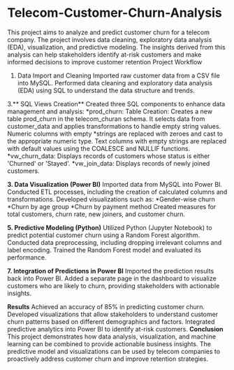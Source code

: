 # Telecom-Customer-Churn-Analysis
This project aims to analyze and predict customer churn for a telecom company. The project involves data cleaning, exploratory data analysis (EDA), visualization, and predictive modeling. The insights derived from this analysis can help stakeholders identify at-risk customers and make informed decisions to improve customer retention
Project Workflow
1. Data Import and Cleaning
Imported raw customer data from a CSV file into MySQL.
Performed data cleaning and exploratory data analysis (EDA) using SQL to understand the data structure and trends.

3.** SQL Views Creation**
Created three SQL components to enhance data management and analysis:
*prod_churn: Table Creation: Creates a new table prod_churn in the telecom_churan schema. It selects data from customer_data and applies transformations to handle empty string values. Numeric columns with empty *strings are replaced with zeroes and cast to the appropriate numeric type. Text columns with empty strings are replaced with default values using the COALESCE and NULLIF functions.
*vw_churn_data: Displays records of customers whose status is either 'Churned' or 'Stayed'.
*vw_join_data: Displays records of newly joined customers.

**3. Data Visualization (Power BI)**
Imported data from MySQL into Power BI.
Conducted ETL processes, including the creation of calculated columns and transformations.
Developed visualizations such as:
*Gender-wise churn
*Churn by age group
*Churn by payment method
Created measures for total customers, churn rate, new joiners, and customer churn.

**5. Predictive Modeling (Python)**
Utilized Python (Jupyter Notebook) to predict potential customer churn using a Random Forest algorithm.
Conducted data preprocessing, including dropping irrelevant columns and label encoding.
Trained the Random Forest model and evaluated its performance.

**7. Integration of Predictions in Power BI**
Imported the prediction results back into Power BI.
Added a separate page in the dashboard to visualize customers who are likely to churn, providing stakeholders with actionable insights.

**Results**
Achieved an accuracy of 85% in predicting customer churn.
Developed visualizations that allow stakeholders to understand customer churn patterns based on different demographics and factors.
Integrated predictive analytics into Power BI to identify at-risk customers.
**Conclusion**
This project demonstrates how data analysis, visualization, and machine learning can be combined to provide actionable business insights. The predictive model and visualizations can be used by telecom companies to proactively address customer churn and improve retention strategies.
